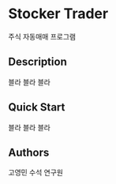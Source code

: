 # Stocker Trader

주식 자동매매 프로그램

## Description

블라 블라 블라

## Quick Start

블라 블라 블라

## Authors

고영민 수석 연구원

